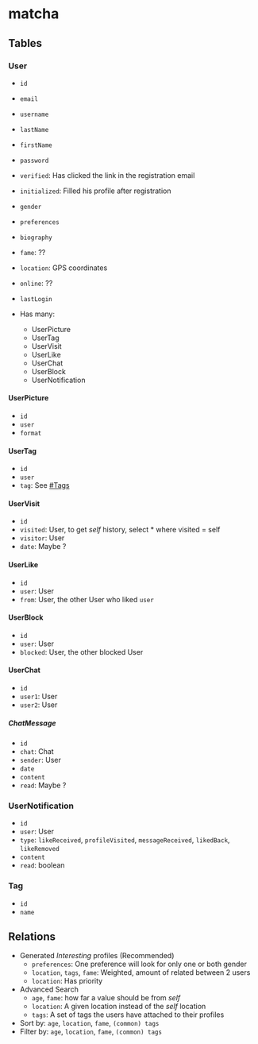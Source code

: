 # matcha

## Tables

### User

-   `id`
-   `email`
-   `username`
-   `lastName`
-   `firstName`
-   `password`
-   `verified`: Has clicked the link in the registration email
-   `initialized`: Filled his profile after registration
-   `gender`
-   `preferences`
-   `biography`
-   `fame`: ??
-   `location`: GPS coordinates
-   `online`: ??
-   `lastLogin`

-   Has many:
    -   UserPicture
    -   UserTag
    -   UserVisit
    -   UserLike
    -   UserChat
    -   UserBlock
    -   UserNotification

#### UserPicture

-   `id`
-   `user`
-   `format`

#### UserTag

-   `id`
-   `user`
-   `tag`: See [#Tags](#Tags)

#### UserVisit

-   `id`
-   `visited`: User, to get _self_ history, select \* where visited = self
-   `visitor`: User
-   `date`: Maybe ?

#### UserLike

-   `id`
-   `user`: User
-   `from`: User, the other User who liked `user`

#### UserBlock

-   `id`
-   `user`: User
-   `blocked`: User, the other blocked User

#### UserChat

-   `id`
-   `user1`: User
-   `user2`: User

##### ChatMessage

-   `id`
-   `chat`: Chat
-   `sender`: User
-   `date`
-   `content`
-   `read`: Maybe ?

### UserNotification

-   `id`
-   `user`: User
-   `type`: `likeReceived`, `profileVisited`, `messageReceived`, `likedBack`, `likeRemoved`
-   `content`
-   `read`: boolean

### Tag

-   `id`
-   `name`

## Relations

-   Generated _Interesting_ profiles (Recommended)
    -   `preferences`: One preference will look for only one or both gender
    -   `location`, `tags`, `fame`: Weighted, amount of related between 2 users
    -   `location`: Has priority
-   Advanced Search
    -   `age`, `fame`: how far a value should be from _self_
    -   `location`: A given location instead of the _self_ location
    -   `tags`: A set of tags the users have attached to their profiles
-   Sort by: `age`, `location`, `fame`, `(common) tags`
-   Filter by: `age`, `location`, `fame`, `(common) tags`

